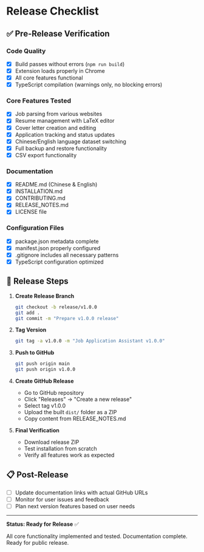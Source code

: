 # Release Checklist

## ✅ Pre-Release Verification

### Code Quality
- [x] Build passes without errors (`npm run build`)
- [x] Extension loads properly in Chrome
- [x] All core features functional
- [x] TypeScript compilation (warnings only, no blocking errors)

### Core Features Tested
- [x] Job parsing from various websites
- [x] Resume management with LaTeX editor
- [x] Cover letter creation and editing
- [x] Application tracking and status updates
- [x] Chinese/English language dataset switching
- [x] Full backup and restore functionality
- [x] CSV export functionality

### Documentation
- [x] README.md (Chinese & English)
- [x] INSTALLATION.md
- [x] CONTRIBUTING.md
- [x] RELEASE_NOTES.md
- [x] LICENSE file

### Configuration Files
- [x] package.json metadata complete
- [x] manifest.json properly configured
- [x] .gitignore includes all necessary patterns
- [x] TypeScript configuration optimized

## 🚀 Release Steps

1. **Create Release Branch**
   ```bash
   git checkout -b release/v1.0.0
   git add .
   git commit -m "Prepare v1.0.0 release"
   ```

2. **Tag Version**
   ```bash
   git tag -a v1.0.0 -m "Job Application Assistant v1.0.0"
   ```

3. **Push to GitHub**
   ```bash
   git push origin main
   git push origin v1.0.0
   ```

4. **Create GitHub Release**
   - Go to GitHub repository
   - Click "Releases" → "Create a new release"
   - Select tag v1.0.0
   - Upload the built `dist/` folder as a ZIP
   - Copy content from RELEASE_NOTES.md

5. **Final Verification**
   - Download release ZIP
   - Test installation from scratch
   - Verify all features work as expected

## 📋 Post-Release

- [ ] Update documentation links with actual GitHub URLs
- [ ] Monitor for user issues and feedback
- [ ] Plan next version features based on user needs

---

**Status: Ready for Release** ✅

All core functionality implemented and tested. Documentation complete. Ready for public release.
